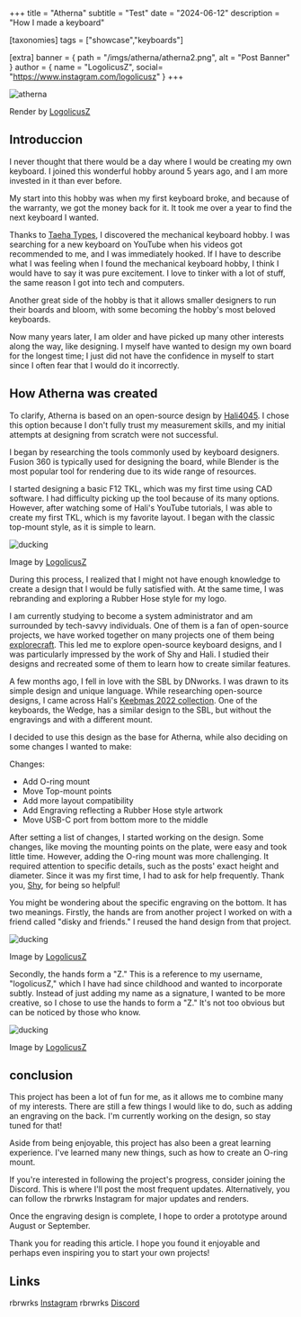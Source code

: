 +++
title = "Atherna"
subtitle = "Test"
date = "2024-06-12"
description = "How I made a keyboard"

[taxonomies]
tags = ["showcase","keyboards"]

[extra]
banner = { path = "/imgs/atherna/atherna2.png", alt = "Post Banner" }
author = { name = "LogolicusZ", social= "https://www.instagram.com/logolicusz" }
+++

<img src="/imgs/atherna/atherna7.png" alt="atherna" title="logolicusz" class="TitleImage">

<p class="image-text">Render by <a href="https://www.instagram.com/logolicusz/">LogolicusZ</a></p>

## Introduccion

I never thought that there would be a day where I would be creating my own keyboard. I joined this wonderful hobby around 5 years ago, and I am more invested in it than ever before.

My start into this hobby was when my first keyboard broke, and because of the warranty, we got the money back for it. It took me over a year to find the next keyboard I wanted.

Thanks to [Taeha Types](https://www.youtube.com/@TaehaTypes), I discovered the mechanical keyboard hobby. I was searching for a new keyboard on YouTube when his videos got recommended to me, and I was immediately hooked. If I have to describe what I was feeling when I found the mechanical keyboard hobby, I think I would have to say it was pure excitement. I love to tinker with a lot of stuff, the same reason I got into tech and computers.

Another great side of the hobby is that it allows smaller designers to run their boards and bloom, with some becoming the hobby's most beloved keyboards.

Now many years later, I am older and have picked up many other interests along the way, like designing. I myself have wanted to design my own board for the longest time; I just did not have the confidence in myself to start since I often fear that I would do it incorrectly.

## How Atherna was created

To clarify, Atherna is based on an open-source design by [Hali4045](https://github.com/hali4045). I chose this option because I don't fully trust my measurement skills, and my initial attempts at designing from scratch were not successful.

I began by researching the tools commonly used by keyboard designers. Fusion 360 is typically used for designing the board, while Blender is the most popular tool for rendering due to its wide range of resources.

I started designing a basic F12 TKL, which was my first time using CAD software. I had difficulty picking up the tool because of its many options. However, after watching some of Hali's YouTube tutorials, I was able to create my first TKL, which is my favorite layout. I began with the classic top-mount style, as it is simple to learn.

<img src="/imgs/atherna/atherna3.png" alt="ducking" title="logolicusz" class="TitleImage">

<p class="image-text">Image by <a href="https://www.instagram.com/logolicusz/">LogolicusZ</a></p>

During this process, I realized that I might not have enough knowledge to create a design that I would be fully satisfied with. At the same time, I was rebranding and exploring a Rubber Hose style for my logo.

I am currently studying to become a system administrator and am surrounded by tech-savvy individuals. One of them is a fan of open-source projects, we have worked together on many projects one of them being [explorecraft](https://explorecraft.net). This led me to explore open-source keyboard designs, and I was particularly impressed by the work of Shy and Hali. I studied their designs and recreated some of them to learn how to create similar features.

A few months ago, I fell in love with the SBL by DNworks. I was drawn to its simple design and unique language. While researching open-source designs, I came across Hali's [Keebmas 2022 collection](https://github.com/hali4045/keebsmas-2022). One of the keyboards, the Wedge, has a similar design to the SBL, but without the engravings and with a different mount.

I decided to use this design as the base for Atherna, while also deciding on some changes I wanted to make:

Changes:

* Add O-ring mount
* Move Top-mount points
* Add more layout compatibility
* Add Engraving reflecting a Rubber Hose style artwork
* Move USB-C port from bottom more to the middle

After setting a list of changes, I started working on the design. Some changes, like moving the mounting points on the plate, were easy and took little time. However, adding the O-ring mount was more challenging. It required attention to specific details, such as the posts' exact height and diameter. Since it was my first time, I had to ask for help frequently. Thank you, [Shy](https://github.com/Steinkampdesigns), for being so helpful!

You might be wondering about the specific engraving on the bottom. It has two meanings. Firstly, the hands are from another project I worked on with a friend called "disky and friends." I reused the hand design from that project.

<img src="/imgs/atherna/atherna6.png" alt="ducking" title="logolicusz" class="TitleImage">

<p class="image-text">Image by <a href="https://www.instagram.com/logolicusz/">LogolicusZ</a></p>

Secondly, the hands form a "Z." This is a reference to my username, "logolicusZ," which I have had since childhood and wanted to incorporate subtly. Instead of just adding my name as a signature, I wanted to be more creative, so I chose to use the hands to form a "Z." It's not too obvious but can be noticed by those who know.

<img src="/imgs/atherna/atherna4.png" alt="ducking" title="logolicusz" class="TitleImage">

<p class="image-text">Image by <a href="https://www.instagram.com/logolicusz/">LogolicusZ</a></p>

## conclusion

This project has been a lot of fun for me, as it allows me to combine many of my interests. There are still a few things I would like to do, such as adding an engraving on the back. I'm currently working on the design, so stay tuned for that!

Aside from being enjoyable, this project has also been a great learning experience. I've learned many new things, such as how to create an O-ring mount.

If you're interested in following the project's progress, consider joining the Discord. This is where I'll post the most frequent updates. Alternatively, you can follow the rbrwrks Instagram for major updates and renders.

Once the engraving design is complete, I hope to order a prototype around August or September.

Thank you for reading this article. I hope you found it enjoyable and perhaps even inspiring you to start your own projects!

## Links
rbrwrks [Instagram](https://www.instagram.com/rbrwrks/)
rbrwrks [Discord](https://discord.com/invite/DC6RCWmgNd)
